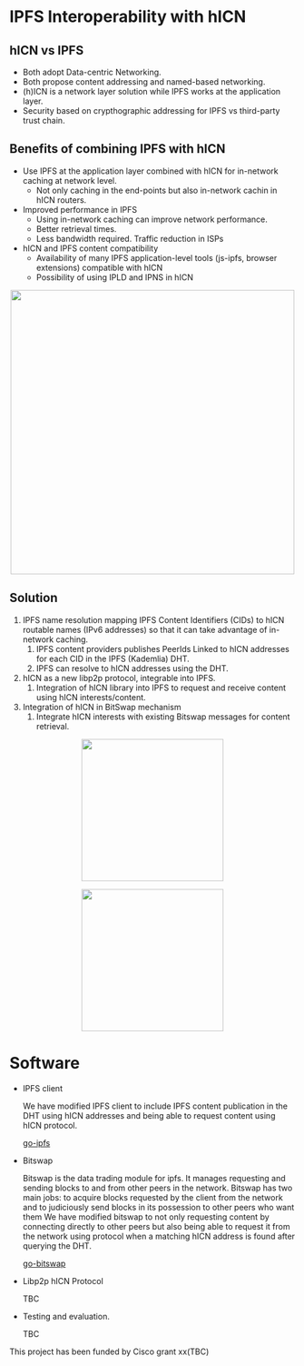 # IPFS Interoperability with hICN

## hICN vs IPFS
* Both adopt Data-centric Networking.
* Both propose content addressing and named-based networking.
* (h)ICN is a network layer solution while IPFS works at the application layer.
* Security based on crypthographic addressing for IPFS vs third-party trust chain.

## Benefits of combining IPFS with hICN
* Use IPFS at the application layer combined with hICN for in-network caching at network level. 
  - Not only caching in the end-points but also in-network cachin in hICN routers.
* Improved performance in IPFS
  - Using in-network caching can improve network performance.
  - Better retrieval times.
  - Less bandwidth required. Traffic reduction in ISPs
* hICN and IPFS content compatibility
  - Availability of many IPFS application-level tools (js-ipfs, browser extensions) compatible with hICN
  - Possibility of using IPLD and IPNS in hICN
  
[<p align="center"><img src="https://user-images.githubusercontent.com/5974002/190433230-84114b78-5147-48b7-a50b-82b16a9cf4ba.png" width="500"/></p>](image.png)

## Solution 

<ol>  
    <li>IPFS name resolution  mapping IPFS Content Identifiers (CIDs) to hICN routable names (IPv6 addresses) so that it can take advantage of in-network caching.
          <ol>
              <li>IPFS content providers publishes PeerIds Linked to hICN addresses for each CID in the IPFS (Kademlia) DHT.</li>
              <li>IPFS can resolve to hICN addresses using the DHT.</li>
          </ol>
    </li>
    <li>hICN as a new libp2p protocol, integrable into IPFS.
       <ol>
          <li>Integration of hICN library into IPFS to request and receive content using hICN interests/content.</li>
      </ol>
    </li>
    <li>Integration of hICN in BitSwap mechanism
      <ol>
          <li>Integrate hICN interests with existing Bitswap messages for content retrieval.</li>
      </ol>
    </li>
</ol>

[<p align="center"><img src="https://user-images.githubusercontent.com/5974002/190439317-a8a1e849-a39f-4449-b406-f14b7909101b.png" width="250"/><p align="center"><img src="https://user-images.githubusercontent.com/5974002/190439494-3729aac3-e081-48c8-b878-741b1423eb27.png" width="250"/></p></p>](image.png)


# Software

* IPFS client

  We have modified IPFS client to include IPFS content publication in the DHT using hICN addresses and being able to request content using hICN protocol. 

  [go-ipfs](https://github.com/srene/go-ipfs)
  
* Bitswap

  Bitswap is the data trading module for ipfs. It manages requesting and sending blocks to and from other peers in the network. 
  Bitswap has two main jobs: to acquire blocks requested by the client from the network and to judiciously send blocks in its possession to other peers who want them
  We have modified bitswap to not only requesting content by connecting directly to other peers but also being able to request it from the network using protocol when a matching hICN address is found after querying the DHT.

  [go-bitswap](https://github.com/srene/go-bitswap)
  
* Libp2p hICN Protocol

  TBC

* Testing and evaluation.
  
  TBC
    

This project has been funded by Cisco grant xx(TBC)
